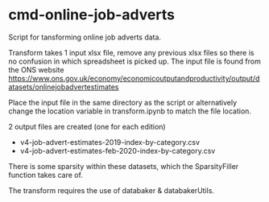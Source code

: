 # cmd-online-job-adverts

Script for tansforming online job adverts data.

Transform takes 1 input xlsx file, remove any previous xlsx files so there is no confusion in which spreadsheet is picked up. The input file is found from the ONS website https://www.ons.gov.uk/economy/economicoutputandproductivity/output/datasets/onlinejobadvertestimates 

Place the input file in the same directory as the script or alternatively change the location variable in transform.ipynb to match the file location.

2 output files are created (one for each edition)
- v4-job-advert-estimates-2019-index-by-category.csv
- v4-job-advert-estimates-feb-2020-index-by-category.csv

There is some sparsity within these datasets, which the SparsityFiller function takes care of.

The transform requires the use of databaker & databakerUtils.
